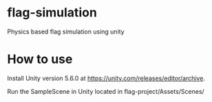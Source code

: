 # flag-simulation


Physics based flag simulation using unity

# How to use

Install Unity version 5.6.0 at https://unity.com/releases/editor/archive.

Run the SampleScene in Unity located in flag-project/Assets/Scenes/  
